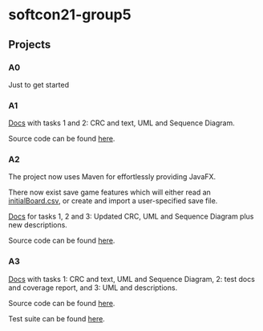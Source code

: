 # softcon21-group5

## Projects

### A0

Just to get started

### A1

[Docs](a1/docs) with tasks 1 and 2: CRC and text, UML and Sequence Diagram.

Source code can be found [here](a1/src/ch/uzh/softcon/one).

### A2

The project now uses Maven for effortlessly providing JavaFX.

There now exist save game features which will either read an [initialBoard.csv](a2/resources/initialBoard.csv), or create and import a user-specified save file.

[Docs](a2/docs) for tasks 1, 2 and 3: Updated CRC, UML and Sequence Diagram plus new descriptions.

Source code can be found [here](a2/src/main/java/ch/uzh/softcon/one).

### A3

[Docs](a3/docs) with tasks 1: CRC and text, UML and Sequence Diagram, 2: test docs and coverage report, and 3: UML and descriptions.

Source code can be found [here](a3/src/main/java/ch/uzh/softcon/one).

Test suite can be found [here](a3/src/test/ch/uzh/softcon/one).
